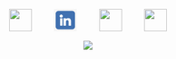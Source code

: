 <p align="center">
    <a href="https://www.instagram.com/evansemet/" target="_blank"><img src="assets/instagram.png" width="40" height="40"></a>
    &nbsp;&nbsp;&nbsp;&nbsp;&nbsp;&nbsp;&nbsp;&nbsp;
    <a href="https://www.linkedin.com/in/evansemet/" target="_blank"><img src="linkedinlogo.png" width="40" height="40"></a>
    &nbsp;&nbsp;&nbsp;&nbsp;&nbsp;&nbsp;&nbsp;&nbsp;
    <a href="https://github.com/evansemet" target="_blank"><img src="assets/github.png" width="40" height="40"></a>
    &nbsp;&nbsp;&nbsp;&nbsp;&nbsp;&nbsp;&nbsp;&nbsp;
    <a href="https://evilpegasus.github.io/" target="_blank"><img src="assets/website.png" width="40" height="40"></a>
</p>

<p align="center">
<img src="https://profile-counter.glitch.me/evansemet/count.svg" /> 
</p>
